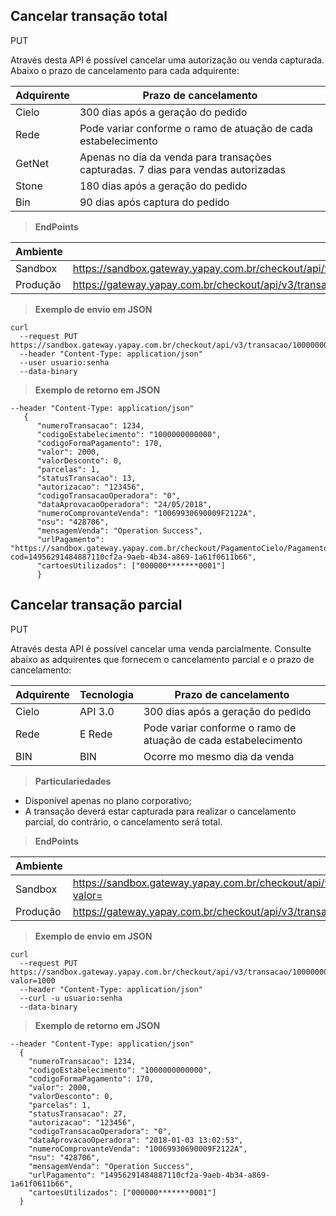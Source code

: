 ## Cancelar transação total

<span class="put">PUT</span>

Através desta API é possível cancelar uma autorização ou venda capturada. 
Abaixo o prazo de cancelamento para cada adquirente:

Adquirente | Prazo de cancelamento
---------- | ----------------------
Cielo|	300 dias após a geração do pedido
Rede|	Pode variar conforme o ramo de atuação de cada estabelecimento
GetNet|	Apenas no dia da venda para transações capturadas. 7 dias para vendas autorizadas
Stone|	180 dias após a geração do pedido
Bin|	90 dias após captura do pedido

> **EndPoints**

Ambiente | Endereço
-------- | ---------
Sandbox  |https://sandbox.gateway.yapay.com.br/checkout/api/v3/transacao/«codigoEstabelecimento»/«numeroPedido»/cancelar
Produção |https://gateway.yapay.com.br/checkout/api/v3/transacao/«codigoEstabelecimento»/«numeroPedido»/cancelar

> **Exemplo de envio em JSON**

```curl
curl
  --request PUT https://sandbox.gateway.yapay.com.br/checkout/api/v3/transacao/10000000000000/1234/cancelar
  --header "Content-Type: application/json"
  --user usuario:senha
  --data-binary
```

> **Exemplo de retorno em JSON**

```curl
--header "Content-Type: application/json"
   {
      "numeroTransacao": 1234,
      "codigoEstabelecimento": "1000000000000",
      "codigoFormaPagamento": 170,
      "valor": 2000,
      "valorDesconto": 0,
      "parcelas": 1,
      "statusTransacao": 13,
      "autorizacao": "123456",
      "codigoTransacaoOperadora": "0",
      "dataAprovacaoOperadora": "24/05/2018",
      "numeroComprovanteVenda": "10069930690009F2122A",
      "nsu": "428706",
      "mensagemVenda": "Operation Success",
      "urlPagamento": "https://sandbox.gateway.yapay.com.br/checkout/PagamentoCielo/PagamentoCielo.do?cod=14956291484887110cf2a-9aeb-4b34-a869-1a61f0611b66",
      "cartoesUtilizados": ["000000*******0001"]
      }
```

## Cancelar transação parcial

<span class="put">PUT</span>

Através desta API é possível cancelar uma venda parcialmente. 
Consulte abaixo as adquirentes que fornecem o cancelamento parcial e o prazo de cancelamento:

Adquirente | Tecnologia | Prazo de cancelamento
---------- | -----------| -----------
Cielo|	API 3.0| 300 dias após a geração do pedido
Rede|	E Rede|	Pode variar conforme o ramo de atuação de cada estabelecimento
BIN| BIN | Ocorre mo mesmo dia da venda

> **Particulariedades**

* Disponível apenas no plano corporativo;
* A transação deverá estar capturada para realizar o cancelamento parcial, do contrário, o cancelamento será total.

> **EndPoints**

Ambiente | Endereço
-------- | ---------
Sandbox  |https://sandbox.gateway.yapay.com.br/checkout/api/v3/transacao/«codigoEstabelecimento»/«numeroPedido»/cancelar?valor=
Produção |https://gateway.yapay.com.br/checkout/api/v3/transacao/«codigoEstabelecimento»/«numeroPedido»/cancelar?valor=

> **Exemplo de envio em JSON**

```curl
curl
  --request PUT https://sandbox.gateway.yapay.com.br/checkout/api/v3/transacao/10000000000000/1234/cancelar?valor=1000
  --header "Content-Type: application/json"
  --curl -u usuario:senha
  --data-binary
```

> **Exemplo de retorno em JSON**

```curl
--header "Content-Type: application/json"
  {
    "numeroTransacao": 1234,
    "codigoEstabelecimento": "1000000000000",
    "codigoFormaPagamento": 170,
    "valor": 2000,
    "valorDesconto": 0,
    "parcelas": 1,
    "statusTransacao": 27,
    "autorizacao": "123456",
    "codigoTransacaoOperadora": "0",
    "dataAprovacaoOperadora": "2018-01-03 13:02:53",
    "numeroComprovanteVenda": "10069930690009F2122A",
    "nsu": "428706",
    "mensagemVenda": "Operation Success",
    "urlPagamento": "14956291484887110cf2a-9aeb-4b34-a869-1a61f0611b66",
    "cartoesUtilizados": ["000000*******0001"]
  }
```

